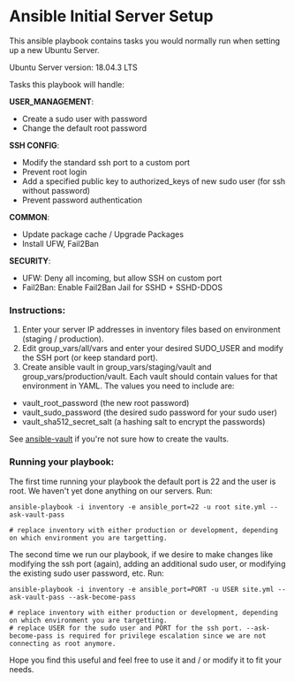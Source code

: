 # Ansible Initial Server Setup

This ansible playbook contains tasks you would normally run when setting up a new Ubuntu Server.

Ubuntu Server version: 18.04.3 LTS

Tasks this playbook will handle:

**USER_MANAGEMENT**:
- Create a sudo user with password
- Change the default root password

**SSH CONFIG**:
- Modify the standard ssh port to a custom port
- Prevent root login
- Add a specified public key to authorized_keys of new sudo user (for ssh without password)
- Prevent password authentication

**COMMON**:
- Update package cache / Upgrade Packages
- Install UFW, Fail2Ban

**SECURITY**:
- UFW: Deny all incoming, but allow SSH on custom port
- Fail2Ban: Enable Fail2Ban Jail for SSHD + SSHD-DDOS

### Instructions:

1. Enter your server IP addresses in inventory files based on environment (staging / production).
2. Edit group_vars/all/vars and enter your desired SUDO_USER and modify the SSH port (or keep standard port).
3. Create ansible vault in group_vars/staging/vault and group_vars/production/vault. Each vault should contain values for that environment in YAML. The values you need to include are:
  - vault_root_password (the new root password)
  - vault_sudo_password (the desired sudo password for your sudo user)
  - vault_sha512_secret_salt (a hashing salt to encrypt the passwords)

See [ansible-vault](https://docs.ansible.com/ansible/latest/user_guide/playbooks_vault.html) if you're not sure how to create the vaults.

### Running your playbook:

The first time running your playbook the default port is 22 and the user is root. We haven't yet done anything on our servers. Run:
```
ansible-playbook -i inventory -e ansible_port=22 -u root site.yml --ask-vault-pass

# replace inventory with either production or development, depending on which environment you are targetting.
```

The second time we run our playbook, if we desire to make changes like modifying the ssh port (again), adding an additional sudo user, or modifying the existing sudo user password, etc.
Run:
```
ansible-playbook -i inventory -e ansible_port=PORT -u USER site.yml --ask-vault-pass --ask-become-pass

# replace inventory with either production or development, depending on which environment you are targetting. 
# replace USER for the sudo user and PORT for the ssh port. --ask-become-pass is required for privilege escalation since we are not connecting as root anymore.
```

Hope you find this useful and feel free to use it and / or modify it to fit your needs.
